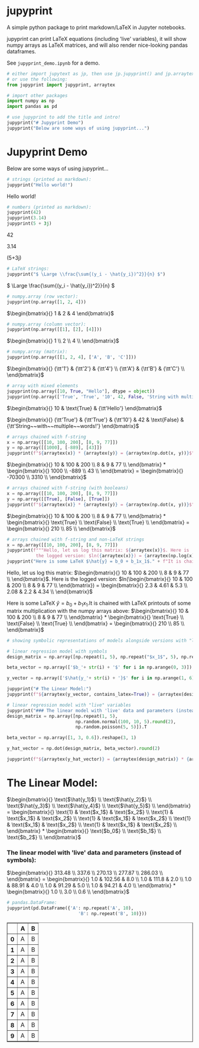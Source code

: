 # jupyprint

A simple python package to print markdown/LaTeX in Jupyter notebooks. 

jupyprint can print LaTeX equations (including 'live' variables), it will show
numpy arrays as LaTeX matrices, and will also render nice-looking pandas
dataframes.

See `jupyprint_demo.ipynb` for a demo.

```python
# either import jupytext as jp, then use jp.jupyprint() and jp.arraytex()
# or use the following:
from jupyprint import jupyprint, arraytex

# import other packages
import numpy as np
import pandas as pd

# use jupyprint to add the title and intro!
jupyprint("# Jupyprint Demo")
jupyprint("Below are some ways of using jupyprint...")
```


# Jupyprint Demo



Below are some ways of using jupyprint...



```python
# strings (printed as markdown):
jupyprint("Hello world!")
```


Hello world!



```python
# numbers (printed as markdown):
jupyprint(42)
jupyprint(3.14)
jupyprint(5 + 3j)  
```


42



3.14



(5+3j)



```python
# LaTeX strings:
jupyprint("$ \Large \\frac{\sum{(y_i - \hat{y_i})^2}}{n} $")
```


$ \Large \frac{\sum{(y_i - \hat{y_i})^2}}{n} $



```python
# numpy.array (row vector):
jupyprint(np.array([1, 2, 4]))
```


$\begin{bmatrix}{} 1 & 2 & 4 \end{bmatrix}$



```python
# numpy.array (column vector):
jupyprint(np.array([[1], [2], [4]]))
```


$\begin{bmatrix}{} 1 \\ 2 \\ 4 \\ \end{bmatrix}$



```python
# numpy.array (matrix):
jupyprint(np.array([[1, 2, 4], ['A', 'B', 'C']]))
```


$\begin{bmatrix}{} {\tt'1'} & {\tt'2'} & {\tt'4'} \\ {\tt'A'} & {\tt'B'} & {\tt'C'} \\ \end{bmatrix}$



```python
# array with mixed elements
jupyprint(np.array([10, True, "Hello"], dtype = object)) 
jupyprint(np.array(['True', 'True', '10', 42, False, 'String with multiple words!'], dtype=object))
```


$\begin{bmatrix}{} 10 & \text{True} & {\tt'Hello'} \end{bmatrix}$



$\begin{bmatrix}{} {\tt'True'} & {\tt'True'} & {\tt'10'} & 42 & \text{False} & {\tt'String~~with~~multiple~~words!'} \end{bmatrix}$



```python
# arrays chained with f-string
x = np.array([[10, 100, 200], [8, 9, 77]])
y = np.array([[1000], [-889], [43]])
jupyprint(f"${arraytex(x)} * {arraytex(y)} = {arraytex(np.dot(x, y))}$")
```


$\begin{bmatrix}{} 10 & 100 & 200 \\ 8 & 9 & 77 \\ \end{bmatrix} * \begin{bmatrix}{} 1000 \\ -889 \\ 43 \\ \end{bmatrix} = \begin{bmatrix}{} -70300 \\ 3310 \\ \end{bmatrix}$



```python
# arrays chained with f-string (with booleans)
x = np.array([[10, 100, 200], [8, 9, 77]])
y = np.array([[True], [False], [True]])
jupyprint(f"${arraytex(x)} * {arraytex(y)} = {arraytex(np.dot(x, y))}$")
```


$\begin{bmatrix}{} 10 & 100 & 200 \\ 8 & 9 & 77 \\ \end{bmatrix} * \begin{bmatrix}{} \text{True} \\ \text{False} \\ \text{True} \\ \end{bmatrix} = \begin{bmatrix}{} 210 \\ 85 \\ \end{bmatrix}$



```python
# arrays chained with f-string and non-LaTeX strings
x = np.array([[10, 100, 200], [8, 9, 77]])
jupyprint(f"""Hello, let us log this matrix: ${arraytex(x)}$. Here is
           the logged version: $ln({arraytex(x)}) = {arraytex(np.log(x).round(2))}$""")
jupyprint("Here is some LaTeX $\hat{y} = b_0 + b_1x_1$." + f"It is chained with LaTeX printouts of some matrix multiplication with the numpy arrays above: ${arraytex(x)} * {arraytex(y)} = {arraytex(np.dot(x, y))}$")
```


Hello, let us log this matrix: $\begin{bmatrix}{} 10 & 100 & 200 \\ 8 & 9 & 77 \\ \end{bmatrix}$. Here is
           the logged version: $ln(\begin{bmatrix}{} 10 & 100 & 200 \\ 8 & 9 & 77 \\ \end{bmatrix}) = \begin{bmatrix}{} 2.3 & 4.61 & 5.3 \\ 2.08 & 2.2 & 4.34 \\ \end{bmatrix}$



Here is some LaTeX $\hat{y} = b_0 + b_1x_1$.It is chained with LaTeX printouts of some matrix multiplication with the numpy arrays above: $\begin{bmatrix}{} 10 & 100 & 200 \\ 8 & 9 & 77 \\ \end{bmatrix} * \begin{bmatrix}{} \text{True} \\ \text{False} \\ \text{True} \\ \end{bmatrix} = \begin{bmatrix}{} 210 \\ 85 \\ \end{bmatrix}$



```python
# showing symbolic representations of models alongside versions with "live" variables

# linear regression model with symbols
design_matrix = np.array([np.repeat(1, 5), np.repeat("$x_1$", 5), np.repeat("$x_2$", 5)]).T

beta_vector = np.array(['$b_'+ str(i) + '$' for i in np.arange(0, 3)]).reshape(3, 1)

y_vector = np.array(['$\hat{y_'+ str(i) + '}$' for i in np.arange(1, 6)]).reshape(5, 1)

jupyprint("# The Linear Model:")
jupyprint(f"${arraytex(y_vector, contains_latex=True)} = {arraytex(design_matrix, contains_latex=True)} * {arraytex(beta_vector, contains_latex=True)}$")

# linear regression model with "live" variables
jupyprint("### The linear model with 'live' data and parameters (instead of symbols):")
design_matrix = np.array([np.repeat(1, 5),
                          np.random.normal(100, 10, 5).round(2),
                          np.random.poisson(5, 5)]).T

beta_vector = np.array([1, 3, 0.6]).reshape(3, 1)

y_hat_vector = np.dot(design_matrix, beta_vector).round(2)

jupyprint(f"${arraytex(y_hat_vector)} = {arraytex(design_matrix)} * {arraytex(beta_vector)}$")
```


# The Linear Model:



$\begin{bmatrix}{} \text{$\hat{y_1}$} \\ \text{$\hat{y_2}$} \\ \text{$\hat{y_3}$} \\ \text{$\hat{y_4}$} \\ \text{$\hat{y_5}$} \\ \end{bmatrix} = \begin{bmatrix}{} \text{1} & \text{$x_1$} & \text{$x_2$} \\ \text{1} & \text{$x_1$} & \text{$x_2$} \\ \text{1} & \text{$x_1$} & \text{$x_2$} \\ \text{1} & \text{$x_1$} & \text{$x_2$} \\ \text{1} & \text{$x_1$} & \text{$x_2$} \\ \end{bmatrix} * \begin{bmatrix}{} \text{$b_0$} \\ \text{$b_1$} \\ \text{$b_2$} \\ \end{bmatrix}$



### The linear model with 'live' data and parameters (instead of symbols):



$\begin{bmatrix}{} 313.48 \\ 337.6 \\ 270.13 \\ 277.87 \\ 286.03 \\ \end{bmatrix} = \begin{bmatrix}{} 1.0 & 102.56 & 8.0 \\ 1.0 & 111.8 & 2.0 \\ 1.0 & 88.91 & 4.0 \\ 1.0 & 91.29 & 5.0 \\ 1.0 & 94.21 & 4.0 \\ \end{bmatrix} * \begin{bmatrix}{} 1.0 \\ 3.0 \\ 0.6 \\ \end{bmatrix}$



```python
# pandas.DataFrame:
jupyprint(pd.DataFrame({'A': np.repeat('A', 10),
                           'B': np.repeat('B', 10)}))
```


<div>
<style scoped>
    .dataframe tbody tr th:only-of-type {
        vertical-align: middle;
    }

    .dataframe tbody tr th {
        vertical-align: top;
    }

    .dataframe thead th {
        text-align: right;
    }
</style>
<table border="1" class="dataframe">
  <thead>
    <tr style="text-align: right;">
      <th></th>
      <th>A</th>
      <th>B</th>
    </tr>
  </thead>
  <tbody>
    <tr>
      <th>0</th>
      <td>A</td>
      <td>B</td>
    </tr>
    <tr>
      <th>1</th>
      <td>A</td>
      <td>B</td>
    </tr>
    <tr>
      <th>2</th>
      <td>A</td>
      <td>B</td>
    </tr>
    <tr>
      <th>3</th>
      <td>A</td>
      <td>B</td>
    </tr>
    <tr>
      <th>4</th>
      <td>A</td>
      <td>B</td>
    </tr>
    <tr>
      <th>5</th>
      <td>A</td>
      <td>B</td>
    </tr>
    <tr>
      <th>6</th>
      <td>A</td>
      <td>B</td>
    </tr>
    <tr>
      <th>7</th>
      <td>A</td>
      <td>B</td>
    </tr>
    <tr>
      <th>8</th>
      <td>A</td>
      <td>B</td>
    </tr>
    <tr>
      <th>9</th>
      <td>A</td>
      <td>B</td>
    </tr>
  </tbody>
</table>
</div>


